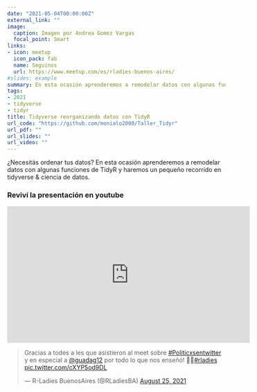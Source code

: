 ```yaml
---
date: "2021-05-04T00:00:00Z"
external_link: ""
image:
  caption: Imagen por Andrea Gomez Vargas
  focal_point: Smart
links:
- icon: meetup
  icon_pack: fab
  name: Seguinos
  url: https://www.meetup.com/es/rladies-buenos-aires/
#slides: example
summary: En esta ocasión aprenderemos a remodelar datos con algunas funciones de TidyR
tags:
- 2021
- tidyverse
- tidyr
title: Tidyverse reorganizando datos con TidyR
url_code: "https://github.com/monialo2000/Taller_Tidyr"
url_pdf: ""
url_slides: ""
url_video: ""
---
```



¿Necesitás ordenar tus datos? En esta ocasión aprenderemos a remodelar datos con algunas funciones de TidyR y haremos un pequeño recorrido en tidyverse & ciencia de datos.


### Reviví la presentación en youtube

<iframe width="560" height="315" src="https://www.youtube.com/embed/chIwJ3hdlx0" title="YouTube video player" frameborder="0" allow="accelerometer; autoplay; clipboard-write; encrypted-media; gyroscope; picture-in-picture" allowfullscreen></iframe>


<blockquote class="twitter-tweet"><p lang="es" dir="ltr">Gracias a todes a les que asistieron al meet sobre <a href="https://twitter.com/hashtag/Politicxsentwitter?src=hash&amp;ref_src=twsrc%5Etfw">#Politicxsentwitter</a> y en especial a <a href="https://twitter.com/guadag12?ref_src=twsrc%5Etfw">@guadag12</a> por todo lo que nos enseñó! 💜😁<a href="https://twitter.com/hashtag/rladies?src=hash&amp;ref_src=twsrc%5Etfw">#rladies</a> <a href="https://t.co/cXYP5od9DL">pic.twitter.com/cXYP5od9DL</a></p>&mdash; R-Ladies BuenosAires (@RLadiesBA) <a href="https://twitter.com/RLadiesBA/status/1430679100860080128?ref_src=twsrc%5Etfw">August 25, 2021</a></blockquote> <script async src="https://platform.twitter.com/widgets.js" charset="utf-8"></script>